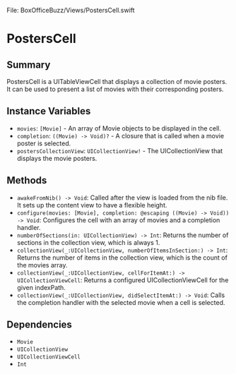 File: BoxOfficeBuzz/Views/PostersCell.swift

# PostersCell

## Summary
PostersCell is a UITableViewCell that displays a collection of movie posters. It can be used to present a list of movies with their corresponding posters.

## Instance Variables
- `movies`: `[Movie]` - An array of Movie objects to be displayed in the cell.
- `completion`: `((Movie) -> Void)?` - A closure that is called when a movie poster is selected.
- `postersCollectionView`: `UICollectionView!` - The UICollectionView that displays the movie posters.

## Methods
- `awakeFromNib() -> Void`: Called after the view is loaded from the nib file. It sets up the content view to have a flexible height.
- `configure(movies: [Movie], completion: @escaping ((Movie) -> Void)) -> Void`: Configures the cell with an array of movies and a completion handler.
- `numberOfSections(in: UICollectionView) -> Int`: Returns the number of sections in the collection view, which is always 1.
- `collectionView(_:UICollectionView, numberOfItemsInSection:) -> Int`: Returns the number of items in the collection view, which is the count of the movies array.
- `collectionView(_:UICollectionView, cellForItemAt:) -> UICollectionViewCell`: Returns a configured UICollectionViewCell for the given indexPath.
- `collectionView(_:UICollectionView, didSelectItemAt:) -> Void`: Calls the completion handler with the selected movie when a cell is selected.

## Dependencies
- `Movie`
- `UICollectionView`
- `UICollectionViewCell`
- `Int`

